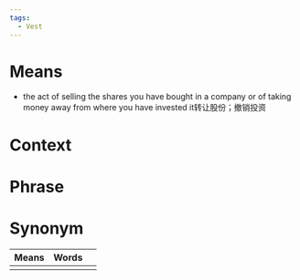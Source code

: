 ```yaml
---
tags:
  - Vest
---
```

# Means
- the act of selling the shares you have bought in a company or of taking money away from where you have invested it转让股份；撤销投资
# Context

# Phrase

# Synonym
| Means | Words |     |
| ----- | ----- | --- |
|       |       |     |
